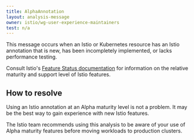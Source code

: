 ```yaml
---
title: AlphaAnnotation
layout: analysis-message
owner: istio/wg-user-experience-maintainers
test: n/a
---
```


This message occurs when an Istio or Kubernetes resource has an Istio annotation that
is new, has been incompletely implemented, or lacks performance testing.

Consult Istio's [Feature Status documentation](/docs/releases/feature-stages/) for information
on the relative maturity and support level of Istio features.

## How to resolve

Using an Istio annotation at an Alpha maturity level is not a problem.  It may be the best way
to gain experience with new Istio features.

The Istio team recommends using this analysis to be aware of your use of Alpha maturity features
before moving workloads to production clusters.
